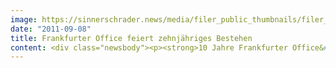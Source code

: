 ```yaml
---
image: https://sinnerschrader.news/media/filer_public_thumbnails/filer_public/63/f9/63f9f40a-f11c-4280-97f8-f790fc715766/varfoldersdjk8pxf42x64d8fxslz8jcc8fc0000gnttmptqum2i__480x288_q85_crop_subsampling-2_upscale.jpg
date: "2011-09-08"
title: Frankfurter Office feiert zehnjähriges Bestehen
content: <div class="newsbody"><p><strong>10 Jahre Frankfurter Office&#58; SinnerSchrader feiert Jubiläum mit Konferenz NEXT Finance / Teilnehmer debattieren Zukunft des Finanzwesens / Offizielle Einweihung der neuen Büros an der Hanauer Landstraße</strong></p><p>Wie können Banken und Versicherungen auf die Herausforderungen der Digitalisierung reagieren? Diese Frage stand im Mittelpunkt der <a href="http&#58;//nextfinance.de">NEXT Finance</a> in Frankfurt/Main, bei der am Donnerstag neun Sprecher und mehr als 160 Gäste aus der Finanz- und Agenturszene miteinander diskutierten.</p><p>Anlass der Konferenz war das 10-jährige Bestehen des Frankfurter Büros von SinnerSchrader. Eine Zeit, die von stetigem Wachstum geprägt war, wie Standortleiter Dirk Hibbeler in seinem Einführungsvortrag erläuterte. Im Frankfurter Office der Digitalagentur betreuen inzwischen mehr als 30 Entwickler und Kreative Kunden aus zahlreichen Branchen. Pünktlich zum Geburtstag tun sie das aus neuen Büros an Frankfurts Agenturmeile, der Hanauer Landstraße.</p><p><strong>Banken werden verschwinden – aber nicht alle<br/></strong><br/>In seiner Keynote prophezeite Chris Skinner den Banken eine Dekade fundamentaler Veränderungen, die einige Player hinwegfegen werde – aber nicht alle. Chris Skinner ist Chairman des Financial Services Club, den er 2004 gegründet hat, und bekannt für sein Blog “The Finanser”. Der massive Veränderungsdruck habe mit dem Wertewandel in der Gesellschaft zu tun, der sich in Richtung virtuelles Geld, sozialer Technologie und Selbstverwaltung bewege.</p><p><strong>Virtuelle Währungen und PayPal boomen – Deutschland-Start von Google Wallet offen<br/></strong><br/>Wie in diesem Umfeld künftig Gelder bewegt werden, darüber diskutierten mit Moderator Patrick Bernau (Frankfurter Allgemeine Sonntagszeitung) im Anschluss Vertreter von Google, PayPal und PicoMoney, einer Web-Plattform für virtuelle Währungen. Deren Gründer Pelle Braendgaard unterstrich die Bedeutung offener Standards, die in den vergangenen 15 Jahren bereits die Telekommunikations- und Medienindustrie revolutioniert hätten. Ähnliches stehe nun auch den Banken bevor. Sie seien künftig mit erheblich mehr Playern konfrontiert.</p><p>Zu den neuen Spielern gehört zweifellos PayPal. “Der klassische E-Commerce ist tot”, so Matthias Setzer, Leiter des Geschäftskundenbereichs bei PayPal. Die Transaktion an sich werde aber alle Veränderungen überleben und mobile Bezahllösungen würden immer wichtiger. In diesem Feld bewegt sich auch Google mit seinem Dienst “Google Wallet”, den Salvatore Pennino vorstellte. Deutsche Nutzer musste er jedoch enttäuschen. Der Deutschland-Start der virtuellen Geldbörse ist offen. Nach den USA wird der Dienst zunächst in Großbritannien ausgerollt.</p><p><strong>Die wachsende Macht des Konsumenten<br/></strong><br/>Über die Bemühungen traditioneller Anbieter referierte Fred Schuster von der Deutschen Bank. Sein Vortrag “Design Thinking – Kundenberatung der Zukunft” bildete den Auftakt zum zweiten Teil der Konferenz, die – moderiert von Thorsten Hahn (Bankingclub) – den Fokus auf den Konsumenten legte. Deren Ansprüche an Leistung und Transparenz steigen stetig und bilden so die Grundlage für neue Geschäftsmodelle.</p><p>Beispielhaft dafür steht Friendsurance, das erste soziale Netzwerk für Versicherungen, das Gründer Sebastian Herfurth vorstelle. Die Plattform sieht sich als Versicherung neuen Typs. Ähnlich argumentierte auch Ralf Weitz von ImmobilienScout24. Der Vertriebskanal Filiale verliere mehr und mehr an Bedeutung. Die Banken müssten ins Netz. Die Kunden kämen dann von alleine.</p><p>Die Sessions sind zeitnah als Mitschnitte abrufbar unter <a href="http&#58;//video.nextconf.eu">http&#58;//video.nextconf.eu</a></p><p><strong>Über SinnerSchrader<br/></strong>SinnerSchrader gehört zu den führenden Digitalagenturen in Deutschland. SinnerSchrader entwickelt interaktive Strategien, Plattformen und Applikationen, die radikale Beziehungen zwischen Konsumenten und Marken schaffen. In der SinnerSchrader-Gruppe arbeiten rund 400 Mitarbeiter an den Standorten Hamburg, Frankfurt am Main, Berlin und Hannover für Kunden wie Allianz, TUI, Tchibo, simyo, REWE, comdirect bank, Gucci Group, OTTO und Steigenberger. SinnerSchrader wurde 1996 gegründet und ist seit 1999 börsennotiert.</p><p><a href="http&#58;//sinnerschrader.de">http&#58;//sinnerschrader.de</a></p></div>
---
```

